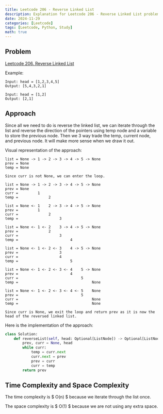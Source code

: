 ```yaml
---
title: Leetcode 206 - Reverse Linked List
description: Explanation for Leetcode 206 - Reverse Linked List problem, and its solution in Python.
date: 2024-11-29
categories: [Leetcode]
tags: [Leetcode, Python, Study]
math: true
---
```


## Problem

[Leetcode 206. Reverse Linked List](https://leetcode.com/problems/reverse-linked-list/)

Example:
```
Input: head = [1,2,3,4,5]
Output: [5,4,3,2,1]

Input: head = [1,2]
Output: [2,1]
```

## Approach

Since all we need to do is reverse the linked list, we can iterate through the list and reverse the direction of the pointers using temp node and a variable to store the previous node. Then we 3 way trade the temp, current node, and previous node. It will make more sense when we draw it out.

Visual representation of the approach:

```
list = None -> 1 -> 2 -> 3 -> 4 -> 5 -> None
prev = None
temp = None

Since curr is not None, we can enter the loop.

list = None -> 1 -> 2 -> 3 -> 4 -> 5 -> None
prev = None
curr =         1
temp =              2

list = None <- 1    2 -> 3 -> 4 -> 5 -> None
prev =         1
curr =              2
temp =                   3

list = None <- 1 <- 2    3 -> 4 -> 5 -> None
prev =              2
curr =                   3
temp =                        4

list = None <- 1 <- 2 <- 3    4 -> 5 -> None
prev =                   3
curr =                   4
temp =                        5

list = None <- 1 <- 2 <- 3 <- 4    5 -> None
prev =                        4
curr =                             5
temp =                                  None

list = None <- 1 <- 2 <- 3 <- 4 <- 5    None
prev =                             5
curr =                                  None
temp =                                  None

Since curr is None, we exit the loop and return prev as it is now the head of the reversed linked list.
```

Here is the implementation of the approach:

```python
class Solution:
    def reverseList(self, head: Optional[ListNode]) -> Optional[ListNode]:
        prev, curr = None, head
        while curr:
            temp = curr.next
            curr.next = prev
            prev = curr
            curr = temp
        return prev
```

## Time Complexity and Space Complexity

The time complexity is $ O(n) $ because we iterate through the list once.

The space complexity is $ O(1) $ because we are not using any extra space.
